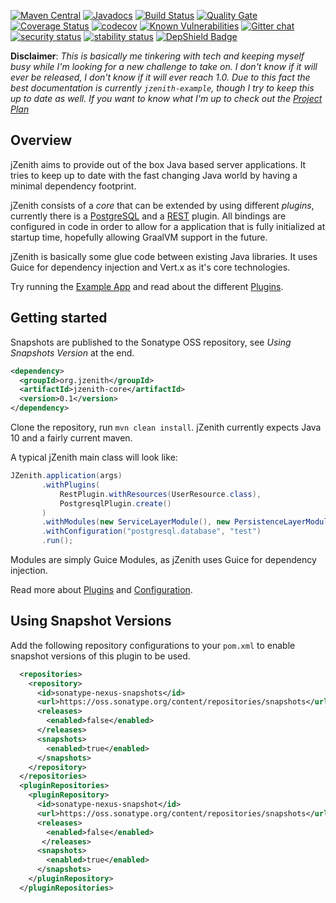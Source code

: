 [![Maven Central](https://maven-badges.herokuapp.com/maven-central/org.jzenith/jzenith-core/badge.svg)](https://maven-badges.herokuapp.com/maven-central/org.jzenith/jzenith-core)
[![Javadocs](https://javadoc.io/badge/org.jzenith/jzenith-core.svg?color=brightgreen)](https://javadoc.io/doc/org.jzenith/jzenith-core)
[![Build Status](https://travis-ci.com/marcust/jzenith.svg?branch=master)](https://travis-ci.com/marcust/jzenith)
[![Quality Gate](https://sonarcloud.io/api/project_badges/measure?project=org.jzenith%3Aroot-pom&metric=alert_status)](https://sonarcloud.io/dashboard?id=org.jzenith%3Aroot-pom)
[![Coverage Status](https://coveralls.io/repos/github/marcust/jzenith/badge.svg?branch=master)](https://coveralls.io/github/marcust/jzenith?branch=master)
[![codecov](https://codecov.io/gh/marcust/jzenith/branch/master/graph/badge.svg)](https://codecov.io/gh/marcust/jzenith)
[![Known Vulnerabilities](https://snyk.io/test/github/marcust/jzenith/badge.svg?targetFile=jzenith-example%2Fjzenith-example-postgres%2Fpom.xml)](https://snyk.io/test/github/marcust/jzenith?targetFile=jzenith-example%2Fjzenith-example-postgres%2Fpom.xml)
[![Gitter chat](https://badges.gitter.im/jzenithorg/gitter.png)](https://gitter.im/jzenithorg/Lobby)
[![security status](https://www.meterian.com/badge/gh/marcust/jzenith/security)](https://www.meterian.com/report/gh/marcust/jzenith)
[![stability status](https://www.meterian.com/badge/gh/marcust/jzenith/stability)](https://www.meterian.com/report/gh/marcust/jzenith)
[![DepShield Badge](https://depshield.sonatype.org/badges/marcust/jzenith/depshield.svg)](https://depshield.github.io)

**Disclaimer**: *This is basically me tinkering with tech and keeping
myself busy while I'm looking for a new challenge to take on. I don't
know if it will ever be released, I don't know if it will ever reach
1.0. Due to this fact the best documentation is currently
`jzenith-example`, though I try to keep this up to date as well. If
you want to know what I'm up to check out the [Project
Plan](https://github.com/marcust/jzenith/projects/1)*

## Overview

jZenith aims to provide out of the box Java based server
applications. It tries to keep up to date with the fast changing Java
world by having a minimal dependency footprint. 

jZenith consists of a *core* that can be extended by using different
*plugins*, currently there is a [PostgreSQL](docs/POSTGRES_PLUGIN.md)
and a [REST](docs/REST_PLUGIN.md) plugin. All bindings are configured
in code in order to allow for a application that is fully initialized
at startup time, hopefully allowing GraalVM support in the future. 

jZenith is basically some glue code between existing Java
libraries. It uses Guice for dependency injection and Vert.x as it's
core technologies. 

Try running the [Example App](docs/EXAMPLE_APP.md) and read about the
different [Plugins](docs/PLUGINS.md).

## Getting started

Snapshots are published to the Sonatype OSS repository, see *Using Snapshots Version*
at the end.

```xml
<dependency>
  <groupId>org.jzenith</groupId>
  <artifactId>jzenith-core</artifactId>
  <version>0.1</version>
</dependency>
```

Clone the repository, run `mvn clean install`. jZenith currently
expects Java 10 and a fairly current maven. 

A typical jZenith main class will look like:
```java
JZenith.application(args)
       .withPlugins(
           RestPlugin.withResources(UserResource.class),
           PostgresqlPlugin.create()
       )
       .withModules(new ServiceLayerModule(), new PersistenceLayerModule(), new MapperModule())
       .withConfiguration("postgresql.database", "test")
       .run();
```

Modules are simply Guice Modules, as jZenith uses Guice for dependency
injection.

Read more about [Plugins](docs/PLUGINS.md) and [Configuration](docs/CONFIGURATION.md).

## Using Snapshot Versions

Add the following repository configurations to your `pom.xml` to enable snapshot versions of this
plugin to be used.

```xml
  <repositories>
    <repository>
      <id>sonatype-nexus-snapshots</id>
      <url>https://oss.sonatype.org/content/repositories/snapshots</url>
      <releases>
        <enabled>false</enabled>
      </releases>
      <snapshots>
        <enabled>true</enabled>
      </snapshots>
    </repository>
  </repositories>
  <pluginRepositories>
    <pluginRepository>
      <id>sonatype-nexus-snapshot</id>
      <url>https://oss.sonatype.org/content/repositories/snapshots</url>
      <releases>
        <enabled>false</enabled>
       </releases>
      <snapshots>
        <enabled>true</enabled>
      </snapshots>
    </pluginRepository>
  </pluginRepositories>
```
